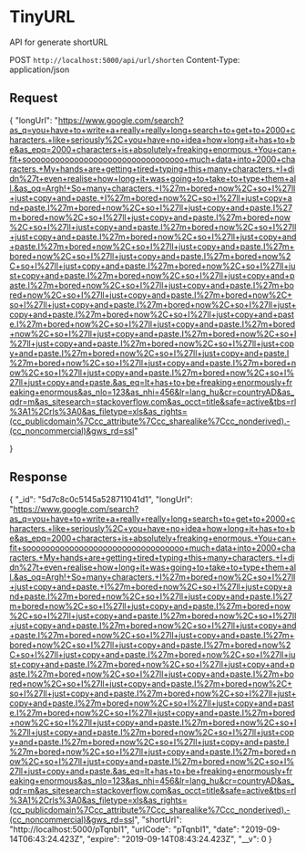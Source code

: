 # TinyURL

API for generate shortURL

POST `http://localhost:5000/api/url/shorten`
Content-Type: application/json

## Request

{
   "longUrl": "https://www.google.com/search?as_q=you+have+to+write+a+really+really+long+search+to+get+to+2000+characters.+like+seriously%2C+you+have+no+idea+how+long+it+has+to+be&as_epq=2000+characters+is+absolutely+freaking+enormous.+You+can+fit+sooooooooooooooooooooooooooooooooo+much+data+into+2000+characters.+My+hands+are+getting+tired+typing+this+many+characters.+I+didn%27t+even+realise+how+long+it+was+going+to+take+to+type+them+all.&as_oq=Argh!+So+many+characters.+I%27m+bored+now%2C+so+I%27ll+just+copy+and+paste.+I%27m+bored+now%2C+so+I%27ll+just+copy+and+paste.I%27m+bored+now%2C+so+I%27ll+just+copy+and+paste.I%27m+bored+now%2C+so+I%27ll+just+copy+and+paste.I%27m+bored+now%2C+so+I%27ll+just+copy+and+paste.I%27m+bored+now%2C+so+I%27ll+just+copy+and+paste.I%27m+bored+now%2C+so+I%27ll+just+copy+and+paste.I%27m+bored+now%2C+so+I%27ll+just+copy+and+paste.I%27m+bored+now%2C+so+I%27ll+just+copy+and+paste.I%27m+bored+now%2C+so+I%27ll+just+copy+and+paste.I%27m+bored+now%2C+so+I%27ll+just+copy+and+paste.I%27m+bored+now%2C+so+I%27ll+just+copy+and+paste.I%27m+bored+now%2C+so+I%27ll+just+copy+and+paste.I%27m+bored+now%2C+so+I%27ll+just+copy+and+paste.I%27m+bored+now%2C+so+I%27ll+just+copy+and+paste.I%27m+bored+now%2C+so+I%27ll+just+copy+and+paste.I%27m+bored+now%2C+so+I%27ll+just+copy+and+paste.I%27m+bored+now%2C+so+I%27ll+just+copy+and+paste.I%27m+bored+now%2C+so+I%27ll+just+copy+and+paste.I%27m+bored+now%2C+so+I%27ll+just+copy+and+paste.I%27m+bored+now%2C+so+I%27ll+just+copy+and+paste.I%27m+bored+now%2C+so+I%27ll+just+copy+and+paste.I%27m+bored+now%2C+so+I%27ll+just+copy+and+paste.I%27m+bored+now%2C+so+I%27ll+just+copy+and+paste.I%27m+bored+now%2C+so+I%27ll+just+copy+and+paste.&as_eq=It+has+to+be+freaking+enormously+freaking+enormous&as_nlo=123&as_nhi=456&lr=lang_hu&cr=countryAD&as_qdr=m&as_sitesearch=stackoverflow.com&as_occt=title&safe=active&tbs=rl%3A1%2Crls%3A0&as_filetype=xls&as_rights=(cc_publicdomain%7Ccc_attribute%7Ccc_sharealike%7Ccc_nonderived).-(cc_noncommercial)&gws_rd=ssl"
   
}


## Response 

{
  "_id": "5d7c8c0c5145a528711041d1",
  "longUrl": "https://www.google.com/search?as_q=you+have+to+write+a+really+really+long+search+to+get+to+2000+characters.+like+seriously%2C+you+have+no+idea+how+long+it+has+to+be&as_epq=2000+characters+is+absolutely+freaking+enormous.+You+can+fit+sooooooooooooooooooooooooooooooooo+much+data+into+2000+characters.+My+hands+are+getting+tired+typing+this+many+characters.+I+didn%27t+even+realise+how+long+it+was+going+to+take+to+type+them+all.&as_oq=Argh!+So+many+characters.+I%27m+bored+now%2C+so+I%27ll+just+copy+and+paste.+I%27m+bored+now%2C+so+I%27ll+just+copy+and+paste.I%27m+bored+now%2C+so+I%27ll+just+copy+and+paste.I%27m+bored+now%2C+so+I%27ll+just+copy+and+paste.I%27m+bored+now%2C+so+I%27ll+just+copy+and+paste.I%27m+bored+now%2C+so+I%27ll+just+copy+and+paste.I%27m+bored+now%2C+so+I%27ll+just+copy+and+paste.I%27m+bored+now%2C+so+I%27ll+just+copy+and+paste.I%27m+bored+now%2C+so+I%27ll+just+copy+and+paste.I%27m+bored+now%2C+so+I%27ll+just+copy+and+paste.I%27m+bored+now%2C+so+I%27ll+just+copy+and+paste.I%27m+bored+now%2C+so+I%27ll+just+copy+and+paste.I%27m+bored+now%2C+so+I%27ll+just+copy+and+paste.I%27m+bored+now%2C+so+I%27ll+just+copy+and+paste.I%27m+bored+now%2C+so+I%27ll+just+copy+and+paste.I%27m+bored+now%2C+so+I%27ll+just+copy+and+paste.I%27m+bored+now%2C+so+I%27ll+just+copy+and+paste.I%27m+bored+now%2C+so+I%27ll+just+copy+and+paste.I%27m+bored+now%2C+so+I%27ll+just+copy+and+paste.I%27m+bored+now%2C+so+I%27ll+just+copy+and+paste.I%27m+bored+now%2C+so+I%27ll+just+copy+and+paste.I%27m+bored+now%2C+so+I%27ll+just+copy+and+paste.I%27m+bored+now%2C+so+I%27ll+just+copy+and+paste.I%27m+bored+now%2C+so+I%27ll+just+copy+and+paste.I%27m+bored+now%2C+so+I%27ll+just+copy+and+paste.&as_eq=It+has+to+be+freaking+enormously+freaking+enormous&as_nlo=123&as_nhi=456&lr=lang_hu&cr=countryAD&as_qdr=m&as_sitesearch=stackoverflow.com&as_occt=title&safe=active&tbs=rl%3A1%2Crls%3A0&as_filetype=xls&as_rights=(cc_publicdomain%7Ccc_attribute%7Ccc_sharealike%7Ccc_nonderived).-(cc_noncommercial)&gws_rd=ssl",
  "shortUrl": "http://localhost:5000/pTqnbI1",
  "urlCode": "pTqnbI1",
  "date": "2019-09-14T06:43:24.423Z",
  "expire": "2019-09-14T08:43:24.423Z",
  "__v": 0
}
